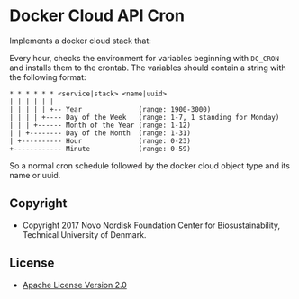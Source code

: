 # Docker Cloud API Cron

Implements a docker cloud stack that:

Every hour, checks the environment for variables beginning with `DC_CRON` and
installs them to the crontab. The variables should contain a string with the
following format:

```
* * * * * * <service|stack> <name|uuid>
| | | | | |
| | | | | +-- Year              (range: 1900-3000)
| | | | +---- Day of the Week   (range: 1-7, 1 standing for Monday)
| | | +------ Month of the Year (range: 1-12)
| | +-------- Day of the Month  (range: 1-31)
| +---------- Hour              (range: 0-23)
+------------ Minute            (range: 0-59)
```

So a normal cron schedule followed by the docker cloud object type and its name
or uuid.

## Copyright

* Copyright 2017 Novo Nordisk Foundation Center for Biosustainability,
  Technical University of Denmark.

## License

* [Apache License Version 2.0](LICENSE)


